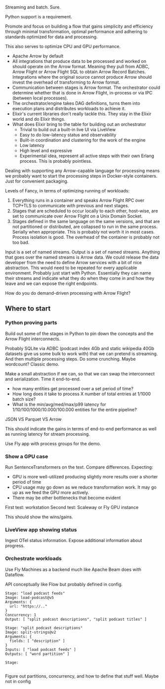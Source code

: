 Streaming and batch. Sure.

Python support is a requirement.

Promote and focus on building a flow that gains simplicity and efficiency through minimal transformation, optimal performance and adhering to standards optimized for data and processing.

This also serves to optimize CPU and GPU performance.

- Apache Arrow by default
- All integrations that produce data to be processed and worked on should operate on the Arrow format. Meaning they pull from ADBC, Arrow Flight or Arrow Flight SQL to obtain Arrow Record Batches. Integrations where the original source cannot produce Arrow should invest the overhead of transforming to Arrow format.
- Communication between stages is Arrow format. The orchestrator could determine whether that is done in Arrow Flight, in-process or via IPC (between local processes).
- The orchestrator/engine takes DAG definitions, turns them into execution plans and distributes workloads to achieve it.
- Elixir's current libraries don't really tackle this. They stay in the Elixir world and do Elixir things.
- What does Elixir bring to the table for building out an orchestrator
	- Trivial to build out a built-in live UI via LiveView
	- Easy to do low-latency status and observability
	- Built-in coordination and clustering for the work of the engine
	- Low latency
	- High level and expressive
	- Experimental idea, represent all active steps with their own Erlang process. This is probably pointless.

Dealing with supporting any Arrow-capable language for processing means we probably want to start the processing steps in Docker-style containers. Just for convenient packaging.

Levels of Fancy, in terms of optimizing running of workloads:

1. Everything runs in a container and speaks Arrow Flight RPC over TCP+TLS to communicate with previous and next stages.
2. Stages that are scheduled to occur locally to each other, host-wise, are set to communicate over Arrow Flight on a Unix Domain Socket.
3. Stages defined in the same language on the same versions, and that are not partitioned or distributed, are collapsed to run in the same process. Serially when appropriate. This is probably not worth it in most cases. Process isolation is good. The overhead of the container is probably not too bad.

Input is a set of named streams. Output is a set of named streams.
Anything that goes over the named streams is Arrow data. We could release the data developer from the need to define Arrow services with a bit of nice abstraction. This would need to be repeated for every applicable environment. Probably just start with Python.
Essentially they can name their streams and indicate what they do when they come in and how they leave and we can expose the right endpoints.

How do you do demand-driven processing with Arrow Flight?

## Where to start

### Python proving parts

Build out some of the stages in Python to pin down the concepts and the Arrow Flight interconnects.

Probably SQLite via ADBC (podcast index 4Gb and static wikipedia 40Gb datasets give us some bulk to work with) that we can pretend is streaming. And then multiple processing steps.
Do some crunching. Maybe wordcount? Classic demo.

Make a small abstraction if we can, so that we can swap the interconnect and serialization.
Time it end-to-end.

- how many entities get processed over a set period of time?
- How long does it take to process X number of total entries at 1/1000 batch size?
- What is the min/avg/med/max/p99 latency for 1/10/100/1000/10.000/100.000 entities for the entire pipeline?

JSON VS Parquet VS Arrow

This should indicate the gains in terms of end-to-end performance as well as running latency for stream processing.

Use Fly app with process groups for the demo.

### Show a GPU case

Run SentenceTransformers on the text. Compare differences. Expecting:

- GPU is more well-utilized producing slightly more results over a shorter period of time
- CPU usage may go down as we reduce transformation work. It may go up as we feed the GPU more actively.
- There may be other bottlenecks that become evident

First test: workstation
Second test: Scaleway or Fly GPU instance

This should show the wins/gains.

### LiveView app showing status

Ingest OTel status information. Expose additional information about progress.

### Orchestrate workloads
Use Fly Machines as a backend much like Apache Beam does with Dataflow.

API conceptually like Flow but probably defined in config.

```
Stage: "load podcast feeds"
Image: load-podcast@v5
Arguments: {
  url: "https://.."
}
Concurrency: 1
Output: [ "split podcast descriptions", "split podcast titles" ]

Stage: "split podcast descriptions"
Image: split-strings@v2
Arguments: {
  fields: [ "description" ]
}
Inputs: [ "load podcast feeds" ]
Outputs: [ "word partition" ]

Stage: 


```

Figure out partitions, concurrency, and how to define that stuff well. Maybe not in config